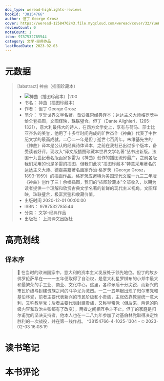 ```yaml
---
doc_type: weread-highlights-reviews
bookId: "38154766"
author: 但丁 George Grosz
cover: https://weread-1258476243.file.myqcloud.com/weread/cover/32/YueWen_38154766/t7_YueWen_38154766.jpg
reviewCount: 0
noteCount: 1
isbn: 9787532785544
category: 文学-经典作品
lastReadDate: 2023-02-03
---
```

# 元数据
> [!abstract] 神曲（插图珍藏本）
> - ![ 神曲（插图珍藏本）|200](https://weread-1258476243.file.myqcloud.com/weread/cover/32/YueWen_38154766/t7_YueWen_38154766.jpg)
> - 书名： 神曲（插图珍藏本）
> - 作者： 但丁 George Grosz
> - 简介： 享誉世界文学名著，备受推崇经典译本；达达主义大师格罗茨手绘全套插图，文图辉映，珠联璧合。但丁（Dante Alighieri，1265-1321），意大利最伟大的诗人，在西方文学史上，享有与荷马、莎士比亚齐名的美誉，他用了十多年时间完成的旷世杰作《神曲》代表了中世纪文学的最高成就。二〇二一年是但丁逝世七百周年。朱维基先生的《神曲》译本是公认的经典诗体译本，之前在我社已出过多个版本，备受读者好评，现收入“译文版插图珍藏本世界文学名著”丛书出新版。法国十九世纪著名版画家多雷为《神曲》创作的插图流传最广，之前各版我们采用的也是多雷的插图，但我们此次“插图珍藏本”特意采用著名的达达主义大师、德裔美籍著名画家乔治·格罗茨（George Grosz，1893-1959）的插画作品。格罗茨应邀特为美国现代文库一九三二年版《神曲》创作了三十余幅插图，我们的“插图珍藏本”全部收入，以期为读者提供一个理解和欣赏古典文学名著的新鲜的现代主义视角，文图辉映，珠联璧合，极富赏鉴和收藏价值。
> - 出版时间 2020-12-01 00:00:00
> - ISBN： 9787532785544
> - 分类： 文学-经典作品
> - 出版社： 上海译文出版社

# 高亮划线

## 译本序


> 📌 在当时的欧洲国家中，意大利的资本主义发展处于领先地位。但丁的故乡佛罗伦萨早在一一一五年便取得了自治权，是意大利星罗棋布的小邦中最大和最繁荣的手工业、商业、文化中心。这里，各种矛盾十分尖锐，而新兴的市民阶级与封建贵族之间的斗争尤为激烈。一二一五年起出现了归尔甫党和基伯林党，前者主要代表新兴的市民阶级和小贵族，主张依靠教皇统一意大利，又称教皇党；后者主要代表封建贵族，又称皇帝党（但后来，两党的阶级内容和政治主张都有了改变），两者之间相互争斗不止。但丁的家庭是归尔甫党的坚决支持者，他本人也在一二八九年参加了对基伯林党取得决定性胜利的一次战役，并在第一线作战。 ^38154766-4-1025-1304
    - ⏱ 2023-02-03 16:08:19 
# 读书笔记

# 本书评论
